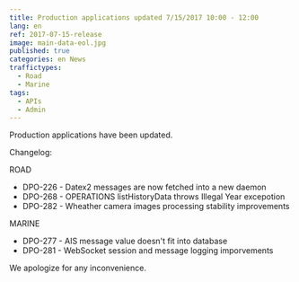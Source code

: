 ```yaml
---
title: Production applications updated 7/15/2017 10:00 - 12:00
lang: en
ref: 2017-07-15-release
image: main-data-eol.jpg
published: true
categories: en News
traffictypes:
  - Road
  - Marine
tags:
  - APIs
  - Admin
---
```


Production applications have been updated.

Changelog:

ROAD

- DPO-226 - Datex2 messages are now fetched into a new daemon
- DPO-268 - OPERATIONS listHistoryData throws Illegal Year excepotion
- DPO-282 - Wheather camera images processing stability improvements

MARINE

- DPO-277 - AIS message value doesn't fit into database
- DPO-281 - WebSocket session and message logging imporvements

We apologize for any inconvenience.
